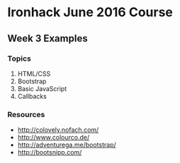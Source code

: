 Ironhack June 2016 Course
=========================

Week 3 Examples
---------------

### Topics ###
1. HTML/CSS
2. Bootstrap
3. Basic JavaScript
4. Callbacks

### Resources ###
- http://colovely.nofach.com/
- http://www.colourco.de/
- http://adventurega.me/bootstrap/
- http://bootsnipp.com/
